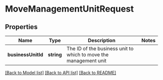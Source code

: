# MoveManagementUnitRequest

## Properties
Name | Type | Description | Notes
------------ | ------------- | ------------- | -------------
**businessUnitId** | **string** | The ID of the business unit to which to move the management unit | 

[[Back to Model list]](../README.md#documentation-for-models) [[Back to API list]](../README.md#documentation-for-api-endpoints) [[Back to README]](../README.md)


